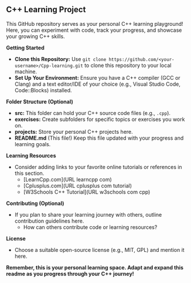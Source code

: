 ## C++ Learning Project

This GitHub repository serves as your personal C++ learning playground! Here, you can experiment with code, track your progress, and showcase your growing C++ skills.

**Getting Started**

* **Clone this Repository:**  Use `git clone https://github.com/<your-username>/Cpp-learning.git` to clone this repository to your local machine.
* **Set Up Your Environment:** Ensure you have a C++ compiler (GCC or Clang) and a text editor/IDE of your choice (e.g., Visual Studio Code, Code::Blocks) installed.

**Folder Structure (Optional)**

*  **src:** This folder can hold your C++ source code files (e.g., `.cpp`).
*  **exercises:**  Create subfolders for specific topics or exercises you work on.
*  **projects:**  Store your personal C++ projects here.
*  **README.md** (This file!)  Keep this file updated with your progress and learning goals.

**Learning Resources**

* Consider adding links to your favorite online tutorials or references in this section. 
  * [LearnCpp.com](URL learncpp com)
  * [Cplusplus.com](URL cplusplus com tutorial)
  * [W3Schools C++ Tutorial](URL w3schools com cpp)

**Contributing (Optional)**

* If you plan to share your learning journey with others, outline contribution guidelines here. 
  * How can others contribute code or learning resources?

**License**

* Choose a suitable open-source license (e.g., MIT, GPL) and mention it here.

**Remember, this is your personal learning space. Adapt and expand this readme as you progress through your C++ journey!**
